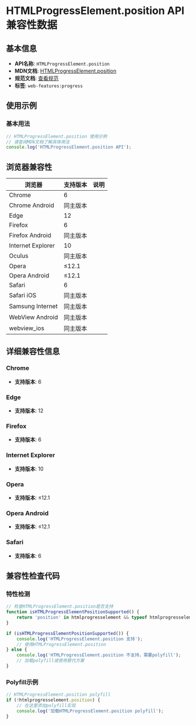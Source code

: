 # HTMLProgressElement.position API 兼容性数据

## 基本信息

- **API名称**: `HTMLProgressElement.position`
- **MDN文档**: [HTMLProgressElement.position](https://developer.mozilla.org/docs/Web/API/HTMLProgressElement/position)
- **规范文档**: [查看规范](https://html.spec.whatwg.org/multipage/form-elements.html#dom-progress-position-dev)
- **标签**: `web-features:progress`

## 使用示例

### 基本用法

```javascript
// HTMLProgressElement.position 使用示例
// 请查阅MDN文档了解具体用法
console.log('HTMLProgressElement.position API');
```

## 浏览器兼容性

| 浏览器 | 支持版本 | 说明 |
|--------|----------|------|
| Chrome | 6 |  |
| Chrome Android | 同主版本 |  |
| Edge | 12 |  |
| Firefox | 6 |  |
| Firefox Android | 同主版本 |  |
| Internet Explorer | 10 |  |
| Oculus | 同主版本 |  |
| Opera | ≤12.1 |  |
| Opera Android | ≤12.1 |  |
| Safari | 6 |  |
| Safari iOS | 同主版本 |  |
| Samsung Internet | 同主版本 |  |
| WebView Android | 同主版本 |  |
| webview_ios | 同主版本 |  |

## 详细兼容性信息

### Chrome

- **支持版本**: 6

### Edge

- **支持版本**: 12

### Firefox

- **支持版本**: 6

### Internet Explorer

- **支持版本**: 10

### Opera

- **支持版本**: ≤12.1

### Opera Android

- **支持版本**: ≤12.1

### Safari

- **支持版本**: 6

## 兼容性检查代码

### 特性检测

```javascript
// 检查HTMLProgressElement.position是否支持
function isHTMLProgressElementPositionSupported() {
    return 'position' in htmlprogresselement && typeof htmlprogresselement.position === 'function';
}

if (isHTMLProgressElementPositionSupported()) {
    console.log('HTMLProgressElement.position 支持');
    // 使用HTMLProgressElement.position
} else {
    console.log('HTMLProgressElement.position 不支持，需要polyfill');
    // 加载polyfill或使用替代方案
}
```

### Polyfill示例

```javascript
// HTMLProgressElement.position polyfill
if (!htmlprogresselement.position) {
    // 在这里添加polyfill实现
    console.log('加载HTMLProgressElement.position polyfill');
}
```

